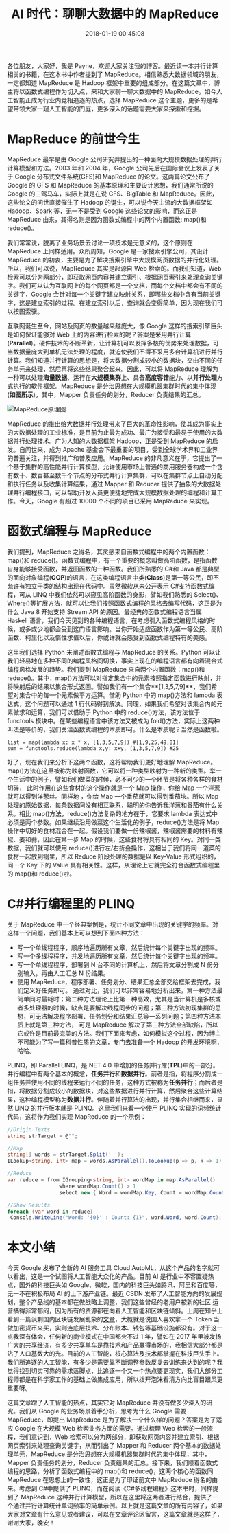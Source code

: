 ﻿---
description: AI时代中的大数据处理中，MapReduce起源于Google的处理大规模数据的需求，通过函数式编程中的map()和reduce()函数实现并行计算。Google早期的GFS和MapReduce论文直接影响了Hadoop等大数据框架的发展。MapReduce的重要性在于提供了处理海量数据的高性能并行计算模型，成为大数据处理的工业标准。函数式编程中的map()和reduce()函数与MapReduce的思想一致。在C#中的PLINQ也提供了类似MapReduce的并行计算模型。整篇文章围绕MapReduce的起源、原理、函数式编程以及在C#中的应用展开讨论，以及对AI时代和大数据处理的一些思考。
slug: 2911923212
abbrlink: 2911923212
categories:
  - 数据存储
date: 2018-01-19 00:45:08
tags:
  - AI
  - MapReduce
  - FP
  - 大数据
title: AI 时代：聊聊大数据中的 MapReduce
---

各位朋友，大家好，我是 Payne，欢迎大家关注我的博客。最近读一本并行计算相关的书籍，在这本书中作者提到了 MapReduce。相信熟悉大数据领域的朋友，一定都知道 MapReduce 是 Hadoop 框架中重要的组成部分。在这篇文章中，博主将以函数式编程作为切入点，来和大家聊一聊大数据中的 MapReduce。如今人工智能正成为行业内竞相追逐的热点，选择 MapReduce 这个主题，更多的是希望带领大家一窥人工智能的门庭，更多深入的话题需要大家来探索和挖掘。

# MapReduce 的前世今生
MapReduce 最早是由 Google 公司研究并提出的一种面向大规模数据处理的并行计算模型和方法。2003 年和 2004 年，Google 公司先后在国际会议上发表了关于 Google 分布式文件系统(GFS)和 MapReduce 的论文。这两篇论文公布了 Google 的 GFS 和 MapReduce 的基本原理和主要设计思想，我们通常所说的 Google 的三驾马车，实际上就是在说 GFS、BigTable 和 MapReduce。因此，这些论文的问世直接催生了 Hadoop 的诞生，可以说今天主流的大数据框架如 Hadoop、Spark 等，无一不是受到 Google 这些论文的影响，而这正是 MapReduce 由来，其得名则是因为函数式编程中的两个内置函数: map()和 reduce()。

我们常常说，脱离了业务场景去讨论一项技术是无意义的，这个原则在 MapReduce 上同样适用。众所周知，Google 是一家搜索引擎公司，其设计 MapReduce 的初衷，主要是为了解决搜索引擎中大规模网页数据的并行化处理。所以，我们可以说，MapReduce 其实是起源自 Web 检索的。而我们知道，Web 检索可以分为两部分，即获取网页内容并建立索引、根据网页索引来处理查询关键字。我们可以认为互联网上的每个网页都是一个文档，而每个文档中都会有不同的关键字，Google 会针对每一个关键字建立映射关系，即哪些文档中含有当前关键字，这是建立索引的过程。在建立索引以后，查询就会变得简单，因为现在我们可以按图索骥。

互联网诞生至今，网站及网页的数量越来越庞大，像 Google 这样的搜索引擎巨头是如何保证能够对 Web 上的内容进行检索的呢？答案是采用并行计算(**Parallel**)。硬件技术的不断革新，让计算机可以发挥多核的优势来处理数据，可当数据量庞大到单机无法处理的程度，就迫使我们不得不采用多台计算机进行并行计算。我们知道并行计算的思想是，将大数据分割成较小的数据块，交由不同的任务单元来处理，然后再将这些结果聚合起来。因此，可以将 MapReduce 理解为一种可以处理**海量数据**、运行在**大规模集群**上、具备**高度容错**能力、以**并行处理**方式执行的软件框架。MapReduce 是分治思想在大规模机器集群时代的集中体现(**如图所示**)，其中，Mapper 负责任务的划分，Reducer 负责结果的汇总。

![MapReduce原理图](https://ww1.sinaimg.cn/large/4c36074fly1fz68itu6fvj20fk04xaar.jpg)

MapReduce 的推出给大数据并行处理带来了巨大的革命性影响，使其成为事实上的大数据处理的工业标准，是目前为止最为成功、最广为接受和最易于使用的大数据并行处理技术。广为人知的大数据框架 Hadoop，正是受到 MapReduce 的启发。自问世来，成为 Apache 基金会下最重要的项目，受到全球学术界和工业界的普遍关注，并得到推广和普及应用。MapReduce 的非凡意义在于，它提出了一个基于集群的高性能并行计算模型，允许使用市场上普通的商用服务器构成一个含有数十、数百甚至数千个节点的分布式并行计算集群，可以在集群节点上自动分配和执行任务以及收集计算结果，通过 Mapper 和 Reducer 提供了抽象的大数据处理并行编程接口，可以帮助开发人员更便捷地完成大规模数据处理的编程和计算工作。今天，Google 有超过 10000 个不同的项目已采用 MapReduce 来实现。

# 函数式编程与 MapReduce
我们提到，MapReduce 之得名，其灵感来自函数式编程中的两个内置函数：map()和 reduce()。函数式编程中，有一个重要的概念叫做高阶函数，是指函数自身能够接受函数，并返回函数的一种函数。我们所熟悉的 C#和 Java 都是典型的面向对象编程(**OOP**)的语言，在这类编程语言中类(**Class**)是第一等公民，即不允许有独立于类的结构出现在代码中。虽然微软从未公开表示 C#支持函数式编程，可从 LINQ 中我们依然可以窥见高阶函数的身影，譬如我们熟悉的 Select()、Where()等扩展方法，就可以让我们按照函数式编程的风格去编写代码，这正是为什么 Java 8 开始支持 Stream API 的原因。最经典的函数式编程语言当属 Haskell 语言，我们今天见到的各种编程语言，在考虑引入函数式编程风格的时候，或多或少地都会受到这门语言影响。当你开始适应函数作为第一等公民、高阶函数、柯里化以及惰性求值以后，你或许就会感受到函数式编程特有的美感。

这里我们选择 Python 来阐述函数式编程与 MapReduce 的关系。Python 可以让我们轻易地在多种不同的编程风格间切换，事实上现在的编程语言都有向着混合式编程风格发展的趋势。我们提到 MapReduce 来自两个内置函数：map()和 reduce()。其中，map()方法可以对指定集合中的元素按照指定函数进行映射，并将映射后的结果以集合形式返回。譬如我们有一个集合**[1,3,5,7,9]**，我们希望对集合中的每一个元素做平方运算。借助 Python 中的 map()方法和 lambda 表达式，这个问题可以通过 1 行代码得到解决。同理，如果我们希望对该集合内的元素做求和运算，我们可以借助于 Python 中的 reduce()方法，该方法位于 functools 模块中。在某些编程语言中该方法又被成为 fold()方法，实际上这两种叫法是等价的，我们关注函数式编程的本质即可。什么是本质呢？当然是函数啦。

```
list = map(lambda x: x * x, [1,3,5,7,9]) #[1,9,25,49,81]
sum = functools.reduce(lambda x,y: x+y, [1,3,5,7,9]) #25
```

好了，现在我们来分析下这两个函数，这将帮助我们更好地理解 MapReduce。map()方法在这里被称为映射函数，它可以将一种类型映射为一种新的类型。举一个生活中的例子，譬如我们做菜的时候，必不可少的一个环节是将各种各样的食材切碎， 此时作用在这些食材的这个操作就是一个 Map 操作，你给 Map 一个洋葱就可以得到洋葱丝。同样地 ，你给 Map 一个番茄就可以得到番茄块。所以 Map 处理的原始数据，每条数据间没有相互联系，聪明的你告诉我洋葱和番茄有什么关系。相比 map()方法，reduce()方法复杂的地方在于，它要求 lambda 表达式中必须是两个参数。如果继续沿用做菜这个生活化的例子，reduce()方法是将 Map 操作中切好的食材混合在一起。假设我们要做一份辣椒酱，辣椒酱需要的材料有辣椒、姜和蒜，因此在第一步 Map 的时候，这些食材将具有相同的 Key。对同一类数据，我们就可以使用 reduce()进行左/右折叠操作，这相当于我们将同一道菜的食材一起放到锅里，所以 Reduce 阶段处理的数据是以 Key-Value 形式组织的，同一个 Key 下的 Value 具有相关性。这样，从理论上它就完全符合函数式编程里的 map()和 reduce()啦。        
                
# C#并行编程里的 PLINQ
关于 MapReduce 中一个经典案例是，统计不同文章中出现的关键字的频率。对这样一个问题，我们基本上可以想到下面四种方法：
*  写一个单线程程序，顺序地遍历所有文章，然后统计每个关键字出现的频率。
* 写一个多线程程序，并发地遍历所有文章，然后统计每个关键字出现的频率。
* 写一个单线程程序，部署到 N 台不同的计算机上，然后将文章分割成 N 份分别输入，再由人工汇总 N 份结果。
* 使用 MapReduce，程序部署、任务划分、结果汇总全部交给框架去完成，我们定义好任务即可。
通过对比，我们可以非常容易地分析出来，第一种方法最简单同时最耗时；第二种方法理论上比第一种高效，尤其是当计算机是多核或者多处理器的时候，缺点是要解决线程同步的问题；第三种方法初现集群的思想，可无法解决程序部署、任务划分和结果汇总等一系列问题；第四种方法本质上就是第三种方法， 可是 MapReduce 解决了第三种方法全部缺陷，所以它或许是目前最完美的方法。我们下面来考虑，如何模拟这个过程，因为博主不可能为了写一篇科普性质的文章，专门去准备一个 Hadoop 的开发环境啊，哈哈。

PLINQ，即 Parallel LINQ，是.NET 4.0 中增加的任务并行库(**TPL**)中的一部分。并行编程中有两个基本的概念，**任务并行**和**数据并行**。前者是指，将程序分割成一组任务并使用不同的线程来运行不同的任务，这种方式被称为**任务并行**；而后者是指，将数据分割成较小的数据块，对这些数据进行并行计算，然后聚合这些计算结果，这种编程模型称为**数据并行**。伴随着并行算法的出现，并行集合相继而来，显然 LINQ 的并行版本就是 PLINQ。这里我们来看一个使用 PLINQ 实现的词频统计代码，这将作为我们实现 MapReduce 的一个示例：

```csharp
//Origin Texts
string strTarget = @"";

//Map
string[] words = strTarget.Split(' '); 
ILookup<string, int> map = words.AsParallel().ToLookup(p => p, k => 1); 

//Reduce
var reduce = from IGrouping<string, int> wordMap in map.AsParallel() 
                 where wordMap.Count() > 1 
                 select new { Word = wordMap.Key, Count = wordMap.Count() }; 

//Show Results
foreach (var word in reduce) 
 Console.WriteLine("Word: '{0}' : Count: {1}", word.Word, word.Count); 
```

# 本文小结
今天 Google 发布了全新的 AI 服务工具 Cloud AutoML，从这个产品的名字就可以看出，这是一个试图将人工智能大众化的产品。目前 AI 是行业中不容置疑热点，国外的科技巨头如 Google、微软，国内的科技巨头如腾讯、阿里和百度等，无一不在积极布局 AI 的上下游产业链。最近 CSDN 发布了人工智能方向的发展规划，整个产品线的基本都在做战略上调整，我们这些曾经的老用户被新的社区 运营搞得非常郁闷，因为所有的资源都在向着人工智能和区块链倾斜。上周在知乎上看到一篇讽刺国内区块链发展乱象的[文章](https://zhuanlan.zhihu.com/p/32796998)，大概就是说国人喜欢拿一个 Token 当做加密货币来买，实则连底层技术、分布账本、钱包等基础设施都没有。对于这一点我深有体会，任何新的商业模式在中国都火不过 1 年，譬如在 2017 年里被发扬广大的共享经济，有多少共享单车是靠技术和产品赢得市场的，我相信大部分都是沾了人口基数大的光。目前的人工智能，核心算法及技术都掌握在科技巨头手上。我们所追逐的人工智能，有多少是需要靠不断调整参数反复去训练来达到的呢？我觉得找到切实可靠的需求落脚点，比追逐一个又一个热点要更现实，我们大部分工程师都是在科学家工作的基础上做集成应用，所以拨开泡沫看清方向比盲目跟风更重要呀。

这篇文章蹭了人工智能的热点，其实它对 MapReduce 并没有做多少深入的研究。我们从 Google 的业务场景着手分析，思考为什么 Google 需要 MapReduce，即提出 MapReduce 是为了解决一个什么样的问题？答案是为了适应 Google 在大规模 Web 检索业务方面的需要。通过梳理 Web 检索的一般流程，我们意识到，Web 检索可以分为两部分，即获取网页内容并建立索引、根据网页索引来处理查询关键字，从而引出了 Mapper 和 Reducer 两个基本的数据处理单元，MapReduce 是分治思想在大规模机器集群时代的集中体现，其中，Mapper 负责任务的划分，Reducer 负责结果的汇总。接下来，我们顺着函数式编程的思路，分析了函数式编程中的 map()和 reduce()，这两个核心的函数同 MapReduce 在思想上的一致性，这正是为了印证前文中 MapReduce 得名的由来。考虑到 C#中提供了 PLINQ，而在阅读《C#多线程编程》这本书时，同样提到了 MapReduce 这种并行计算模型，所以在这里将这两者进行结合，提供了一个通过并行计算统计单词频率的简单示例。以上就是这篇文章的所有内容了，如果大家对文章有什么意见或者建议，可以在文章评论区留言，这篇文章就是这样了，谢谢大家，晚安！